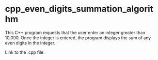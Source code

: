 # cpp_even_digits_summation_algorithm
This C++ program requests that the user enter an integer greater than 10,000. Once the integer is entered, the program displays the sum of any even digits in the integer.

Link to the .cpp file: 
